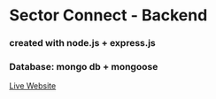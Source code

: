 # Sector Connect - Backend

### created with node.js + express.js
### Database: mongo db + mongoose

[Live Website](https://sector-connect-frontend.vercel.app/)

